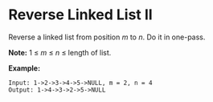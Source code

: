 # Reverse Linked List II

Reverse a linked list from position _m_ to _n_. Do it in one-pass.

__Note:__ 1 ≤ _m_ ≤ _n_ ≤ length of list.

__Example:__

```pseudo
Input: 1->2->3->4->5->NULL, m = 2, n = 4
Output: 1->4->3->2->5->NULL
```